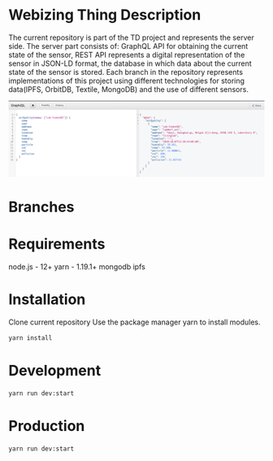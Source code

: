 # Webizing Thing Description

The current repository is part of the TD project and represents the server side. The server part consists of: GraphQL API for obtaining the current state of the sensor, REST API represents a digital representation of the sensor in JSON-LD format, the database in which data about the current state of the sensor is stored. 
Each branch in the repository represents implementations of this project using different technologies for storing data(IPFS, OrbitDB, Textile, MongoDB) and the use of different sensors.

![alt text](https://github.com/alexander-lipnitskiy/webizing-td/blob/master/graph-ql.png)

# Branches


# Requirements
node.js - 12+
yarn - 1.19.1+
mongodb
ipfs


# Installation 
Clone current repository 
Use the package manager yarn to install modules.

```bash
yarn install
```

# Development

```bash
yarn run dev:start
```

# Production

```bash
yarn run dev:start
```
